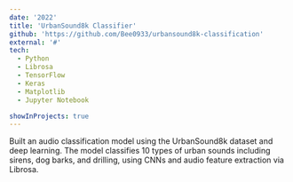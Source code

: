```yaml
---
date: '2022'
title: 'UrbanSound8k Classifier'
github: 'https://github.com/Bee0933/urbansound8k-classification'
external: '#'
tech:
  - Python
  - Librosa
  - TensorFlow
  - Keras
  - Matplotlib
  - Jupyter Notebook

showInProjects: true
---
```


Built an audio classification model using the UrbanSound8k dataset and deep learning. The model classifies 10 types of urban sounds including sirens, dog barks, and drilling, using CNNs and audio feature extraction via Librosa.
